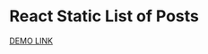 # React Static List of Posts

[DEMO LINK](https://olena-yanovska.github.io/react_static-list-of-posts/) 

